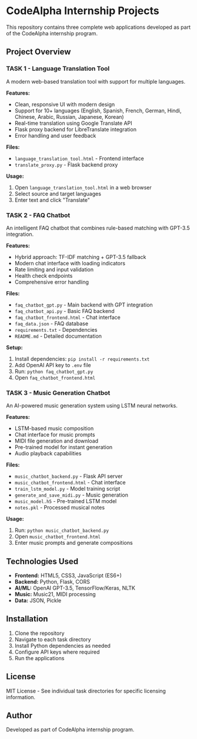 # CodeAlpha Internship Projects

This repository contains three complete web applications developed as part of the CodeAlpha internship program.

## Project Overview

### TASK 1 - Language Translation Tool
A modern web-based translation tool with support for multiple languages.

**Features:**
- Clean, responsive UI with modern design
- Support for 10+ languages (English, Spanish, French, German, Hindi, Chinese, Arabic, Russian, Japanese, Korean)
- Real-time translation using Google Translate API
- Flask proxy backend for LibreTranslate integration
- Error handling and user feedback

**Files:**
- `language_translation_tool.html` - Frontend interface
- `translate_proxy.py` - Flask backend proxy

**Usage:**
1. Open `language_translation_tool.html` in a web browser
2. Select source and target languages
3. Enter text and click "Translate"

### TASK 2 - FAQ Chatbot
An intelligent FAQ chatbot that combines rule-based matching with GPT-3.5 integration.

**Features:**
- Hybrid approach: TF-IDF matching + GPT-3.5 fallback
- Modern chat interface with loading indicators
- Rate limiting and input validation
- Health check endpoints
- Comprehensive error handling

**Files:**
- `faq_chatbot_gpt.py` - Main backend with GPT integration
- `faq_chatbot_api.py` - Basic FAQ backend
- `faq_chatbot_frontend.html` - Chat interface
- `faq_data.json` - FAQ database
- `requirements.txt` - Dependencies
- `README.md` - Detailed documentation

**Setup:**
1. Install dependencies: `pip install -r requirements.txt`
2. Add OpenAI API key to `.env` file
3. Run: `python faq_chatbot_gpt.py`
4. Open `faq_chatbot_frontend.html`

### TASK 3 - Music Generation Chatbot
An AI-powered music generation system using LSTM neural networks.

**Features:**
- LSTM-based music composition
- Chat interface for music prompts
- MIDI file generation and download
- Pre-trained model for instant generation
- Audio playback capabilities

**Files:**
- `music_chatbot_backend.py` - Flask API server
- `music_chatbot_frontend.html` - Chat interface
- `train_lstm_model.py` - Model training script
- `generate_and_save_midi.py` - Music generation
- `music_model.h5` - Pre-trained LSTM model
- `notes.pkl` - Processed musical notes

**Usage:**
1. Run: `python music_chatbot_backend.py`
2. Open `music_chatbot_frontend.html`
3. Enter music prompts and generate compositions

## Technologies Used

- **Frontend:** HTML5, CSS3, JavaScript (ES6+)
- **Backend:** Python, Flask, CORS
- **AI/ML:** OpenAI GPT-3.5, TensorFlow/Keras, NLTK
- **Music:** Music21, MIDI processing
- **Data:** JSON, Pickle

## Installation

1. Clone the repository
2. Navigate to each task directory
3. Install Python dependencies as needed
4. Configure API keys where required
5. Run the applications

## License

MIT License - See individual task directories for specific licensing information.

## Author

Developed as part of CodeAlpha internship program.
